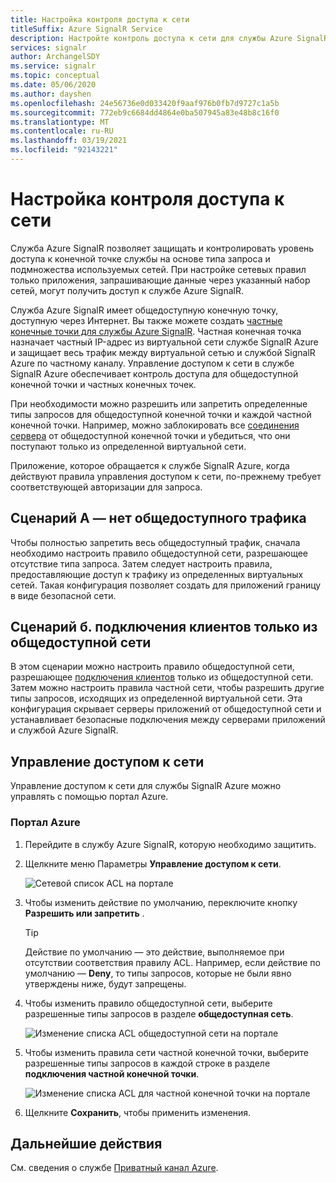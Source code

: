 ```yaml
---
title: Настройка контроля доступа к сети
titleSuffix: Azure SignalR Service
description: Настройте контроль доступа к сети для службы Azure SignalR.
services: signalr
author: ArchangelSDY
ms.service: signalr
ms.topic: conceptual
ms.date: 05/06/2020
ms.author: dayshen
ms.openlocfilehash: 24e56736e0d033420f9aaf976b0fb7d9727c1a5b
ms.sourcegitcommit: 772eb9c6684dd4864e0ba507945a83e48b8c16f0
ms.translationtype: MT
ms.contentlocale: ru-RU
ms.lasthandoff: 03/19/2021
ms.locfileid: "92143221"
---
```

# <a name="configure-network-access-control"></a>Настройка контроля доступа к сети

Служба Azure SignalR позволяет защищать и контролировать уровень доступа к конечной точке службы на основе типа запроса и подмножества используемых сетей. При настройке сетевых правил только приложения, запрашивающие данные через указанный набор сетей, могут получить доступ к службе Azure SignalR.

Служба Azure SignalR имеет общедоступную конечную точку, доступную через Интернет. Вы также можете создать [частные конечные точки для службы Azure SignalR](howto-private-endpoints.md). Частная конечная точка назначает частный IP-адрес из виртуальной сети службе SignalR Azure и защищает весь трафик между виртуальной сетью и службой SignalR Azure по частному каналу. Управление доступом к сети в службе SignalR Azure обеспечивает контроль доступа для общедоступной конечной точки и частных конечных точек.

При необходимости можно разрешить или запретить определенные типы запросов для общедоступной конечной точки и каждой частной конечной точки. Например, можно заблокировать все [соединения сервера](signalr-concept-internals.md#server-connections) от общедоступной конечной точки и убедиться, что они поступают только из определенной виртуальной сети.

Приложение, которое обращается к службе SignalR Azure, когда действуют правила управления доступом к сети, по-прежнему требует соответствующей авторизации для запроса.

## <a name="scenario-a---no-public-traffic"></a>Сценарий A — нет общедоступного трафика

Чтобы полностью запретить весь общедоступный трафик, сначала необходимо настроить правило общедоступной сети, разрешающее отсутствие типа запроса. Затем следует настроить правила, предоставляющие доступ к трафику из определенных виртуальных сетей. Такая конфигурация позволяет создать для приложений границу в виде безопасной сети.

## <a name="scenario-b---only-client-connections-from-public-network"></a>Сценарий б. подключения клиентов только из общедоступной сети

В этом сценарии можно настроить правило общедоступной сети, разрешающее [подключения клиентов](signalr-concept-internals.md#client-connections) только из общедоступной сети. Затем можно настроить правила частной сети, чтобы разрешить другие типы запросов, исходящих из определенной виртуальной сети. Эта конфигурация скрывает серверы приложений от общедоступной сети и устанавливает безопасные подключения между серверами приложений и службой Azure SignalR.

## <a name="managing-network-access-control"></a>Управление доступом к сети

Управление доступом к сети для службы SignalR Azure можно управлять с помощью портал Azure.

### <a name="azure-portal"></a>Портал Azure

1. Перейдите в службу Azure SignalR, которую необходимо защитить.

1. Щелкните меню Параметры **Управление доступом к сети**.

    ![Сетевой список ACL на портале](media/howto-network-access-control/portal.png)

1. Чтобы изменить действие по умолчанию, переключите кнопку **Разрешить или запретить** .

    > [!TIP]
    > Действие по умолчанию — это действие, выполняемое при отсутствии соответствия правилу ACL. Например, если действие по умолчанию — **Deny**, то типы запросов, которые не были явно утверждены ниже, будут запрещены.

1. Чтобы изменить правило общедоступной сети, выберите разрешенные типы запросов в разделе **общедоступная сеть**.

    ![Изменение списка ACL общедоступной сети на портале ](media/howto-network-access-control/portal-public-network.png)

1. Чтобы изменить правила сети частной конечной точки, выберите разрешенные типы запросов в каждой строке в разделе **подключения частной конечной точки**.

    ![Изменение списка ACL для частной конечной точки на портале ](media/howto-network-access-control/portal-private-endpoint.png)

1. Щелкните **Сохранить**, чтобы применить изменения.

## <a name="next-steps"></a>Дальнейшие действия

См. сведения о службе [Приватный канал Azure](../private-link/private-link-overview.md).
